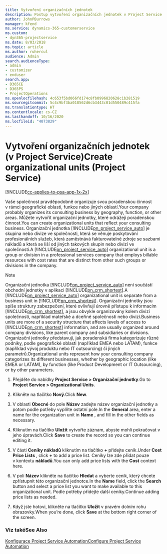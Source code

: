 ```yaml
---
title: Vytvoření organizačních jednotek
description: Postup vytvoření organizačních jednotek v Project Service
author: JohnPBurrows
manager: kfend
ms.service: dynamics-365-customerservice
ms.custom:
- dyn365-projectservice
ms.date: 8/03/2018
ms.topic: article
ms.author: ruhercul
audience: Admin
search.audienceType:
- admin
- customizer
- enduser
search.app:
- D365CE
- D365PS
- ProjectOperations
ms.openlocfilehash: 4c653f5bd066fd174c8fb0996820628c1b281519
ms.sourcegitcommit: 5c4c9bf3ba018562d6cb3443c01d550489c415fa
ms.translationtype: HT
ms.contentlocale: cs-CZ
ms.lasthandoff: 10/16/2020
ms.locfileid: "4073829"
---
```

# <a name="create-organizational-units-project-service"></a><span data-ttu-id="841ff-103">Vytvoření organizačních jednotek (v Project Service)</span><span class="sxs-lookup"><span data-stu-id="841ff-103">Create organizational units (Project Service)</span></span>

[!INCLUDE[cc-applies-to-psa-app-1x-2x](../includes/cc-applies-to-psa-app-1x-2x.md)]

<span data-ttu-id="841ff-104">Vaše společnost pravděpodobně organizuje svou poradenskou činnost v rámci geografické oblasti, funkce nebo jiných oblastí.</span><span class="sxs-lookup"><span data-stu-id="841ff-104">Your company probably organizes its consulting business by geography, function, or other areas.</span></span> <span data-ttu-id="841ff-105">Můžete vytvořit organizační jednotky, které odrážejí poradenskou činnost.</span><span class="sxs-lookup"><span data-stu-id="841ff-105">You can create organizational units that reflect your consulting business.</span></span> <span data-ttu-id="841ff-106">Organizační jednotka [!INCLUDE[pn_project_service_auto](../includes/pn-project-service-auto.md)] je skupina nebo divize ve společnosti, která se věnuje poskytování profesionálních služeb, která zaměstnává fakturovatelné zdroje se sazbami nákladů a která se liší od jiných takových skupin nebo divizí ve společnosti.</span><span class="sxs-lookup"><span data-stu-id="841ff-106">A [!INCLUDE[pn_project_service_auto](../includes/pn-project-service-auto.md)] organizational unit is a group or division in a professional services company that employs billable resources with cost rates that are distinct from other such groups or divisions in the company.</span></span>  
  
> [!NOTE]
>  <span data-ttu-id="841ff-107">Organizační jednotka [!INCLUDE[pn_project_service_auto](../includes/pn-project-service-auto.md)] není součástí obchodní jednotky v aplikaci [!INCLUDE[pn_crm_shortest](../includes/pn-crm-shortest.md)].</span><span class="sxs-lookup"><span data-stu-id="841ff-107">A [!INCLUDE[pn_project_service_auto](../includes/pn-project-service-auto.md)] organizational unit is separate from a business unit in [!INCLUDE[pn_crm_shortest](../includes/pn-crm-shortest.md)].</span></span> <span data-ttu-id="841ff-108">Organizační jednotky jsou spíše struktury zabezpečení, které ovlivňují úrovně přístupu k informacím [!INCLUDE[pn_crm_shortest](../includes/pn-crm-shortest.md)], a jsou obvykle organizovány kolem divizí společnosti, například mateřské a dceřiné společnosti nebo divizí.</span><span class="sxs-lookup"><span data-stu-id="841ff-108">Business units are more of a security structure that affects levels of access to [!INCLUDE[pn_crm_shortest](../includes/pn-crm-shortest.md)] information, and are usually organized around company divisions, like parent company and subsidiaries or divisions.</span></span> <span data-ttu-id="841ff-109">Organizační jednotky představují, jak poradenská firma kategorizuje různé podniky, podle geografické oblasti (například EMEA nebo LATAM), funkce (například vývoj produktu nebo IT outsourcing) či jiných parametrů.</span><span class="sxs-lookup"><span data-stu-id="841ff-109">Organizational units represent how your consulting company categorizes its different businesses, whether by geographic location (like EMEA or LATAM), by function (like Product Development or IT Outsourcing), or by other parameters.</span></span>  
  
1.  <span data-ttu-id="841ff-110">Přejděte do nabídky **Project Service > Organizační jednotky**.</span><span class="sxs-lookup"><span data-stu-id="841ff-110">Go to **Project Service > Organizational Units**.</span></span>  
  
2.  <span data-ttu-id="841ff-111">Klikněte na tlačítko **Nový**.</span><span class="sxs-lookup"><span data-stu-id="841ff-111">Click **New**.</span></span>  
  
3.  <span data-ttu-id="841ff-112">V oblasti **Obecné** do pole **Název** zadejte název organizační jednotky a potom podle potřeby vyplňte ostatní pole.</span><span class="sxs-lookup"><span data-stu-id="841ff-112">In the **General** area, enter a name for the organization unit in **Name** , and fill in the other fields as necessary.</span></span>  
  
4.  <span data-ttu-id="841ff-113">Kliknutím na tlačítko **Uložit** vytvořte záznam, abyste mohli pokračovat v jeho úpravách.</span><span class="sxs-lookup"><span data-stu-id="841ff-113">Click **Save** to create the record so you can continue editing it.</span></span>  
  
5.  <span data-ttu-id="841ff-114">V části **Ceníky nákladů** kliknutím na tlačítko **+** přidejte ceník.</span><span class="sxs-lookup"><span data-stu-id="841ff-114">Under **Cost Price Lists** , click **+** to add a price list.</span></span> <span data-ttu-id="841ff-115">Ceníky lze zde přidat pouze v kontextu **nákladů**.</span><span class="sxs-lookup"><span data-stu-id="841ff-115">You can only add price lists with the **Cost** context here.</span></span>  
  
6.  <span data-ttu-id="841ff-116">V poli **Název** klikněte na tlačítko **Hledat** a vyberte ceník, který chcete zpřístupnit této organizační jednotce.</span><span class="sxs-lookup"><span data-stu-id="841ff-116">In the **Name** field, click the **Search** button and select a price list you want to make available to this organizational unit.</span></span> <span data-ttu-id="841ff-117">Podle potřeby přidejte další ceníky.</span><span class="sxs-lookup"><span data-stu-id="841ff-117">Continue adding price lists as needed.</span></span>  
  
7.  <span data-ttu-id="841ff-118">Když jste hotovi, klikněte na tlačítko **Uložit** v pravém dolním rohu obrazovky.</span><span class="sxs-lookup"><span data-stu-id="841ff-118">When you’re done, click **Save** at the bottom right corner of the screen.</span></span>  
  
### <a name="see-also"></a><span data-ttu-id="841ff-119">Viz také</span><span class="sxs-lookup"><span data-stu-id="841ff-119">See Also</span></span>  
 [<span data-ttu-id="841ff-120">Konfigurace Project Service Automation</span><span class="sxs-lookup"><span data-stu-id="841ff-120">Configure Project Service Automation</span></span>](../psa/configure.md)

